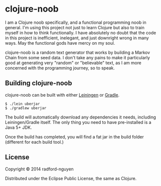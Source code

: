 clojure-noob
============

I am a Clojure noob specifically, and a functional programming
noob in general.  I'm using this project not just to learn
Clojure but also to train myself in how to think functionally.
I have absolutely no doubt that the code in this project is
inefficient, inelegant, and just downright wrong in many ways.
May the functional gods have mercy on my soul.

clojure-noob is a random text generator that works by
building a Markov Chain from some seed data.  I don't take
any pains to make it particularly good at generating very
"random" or "believable" text, as I am more concerned with
the programming journey, so to speak.

Building clojure-noob
---------------------

clojure-noob can be built with either [Leiningen][1] or [Gradle][2].

    $ ./lein uberjar
    $ ./gradlew uberjar

The build will automatically download any dependencies it needs,
including Leiningen/Gradle itself.  The only thing you need to
have pre-installed is a Java 5+ JDK.

Once the build has completed, you will find a fat jar in the
build folder (different for each build tool.)

[1]: http://leiningen.org/     "Leiningen"
[2]: http://gradle.org/     "Gradle"


## License

Copyright © 2014 radford-nguyen

Distributed under the Eclipse Public License, the same as Clojure.
